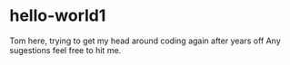 # hello-world1

Tom here, trying to get my head around coding again after years off
Any sugestions feel free to hit me.
